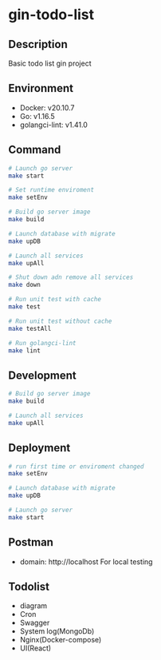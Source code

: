 # gin-todo-list

## Description

Basic todo list gin project

## Environment

- Docker: v20.10.7
- Go: v1.16.5
- golangci-lint: v1.41.0

## Command

```bash
# Launch go server
make start

# Set runtime enviroment
make setEnv

# Build go server image
make build

# Launch database with migrate
make upDB

# Launch all services
make upAll

# Shut down adn remove all services
make down

# Run unit test with cache
make test

# Run unit test without cache
make testAll

# Run golangci-lint
make lint
```

## Development

```bash
# Build go server image
make build

# Launch all services
make upAll
```


## Deployment

```bash
# run first time or enviroment changed
make setEnv

# Launch database with migrate
make upDB

# Launch go server
make start
```

## Postman

- domain: http://localhost
For local testing

## Todolist

- diagram
- Cron
- Swagger
- System log(MongoDb)
- Nginx(Docker-compose)
- UI(React)

